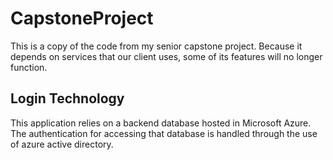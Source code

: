 # CapstoneProject

This is a copy of the code from my senior capstone project. Because it depends on services that our client uses, some of its features will no longer function.

## Login Technology
This application relies on a backend database hosted in Microsoft Azure. The authentication for accessing that database is handled through the use of azure active directory.
